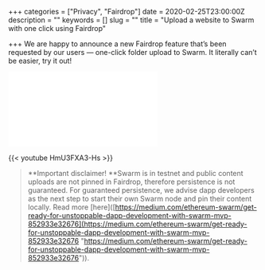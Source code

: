 +++
categories = ["Privacy", "Fairdrop"]
date = 2020-02-25T23:00:00Z
description = ""
keywords = []
slug = ""
title = "Upload a website to Swarm with one click using Fairdrop"

+++
We are happy to announce a new Fairdrop feature that’s been requested by our users — one-click folder upload to Swarm. It literally can’t be easier, try it out!

<iframe src="[https://medium.com/media/72147b91f6df01b2a4c21444983739dc](https://medium.com/media/72147b91f6df01b2a4c21444983739dc "https://medium.com/media/72147b91f6df01b2a4c21444983739dc")" frameborder=0></iframe>

{{< youtube HmU3FXA3-Hs >}}

> **Important disclaimer! **Swarm is in testnet and public content uploads are not pinned in Fairdrop, therefore persistence is not guaranteed. For guaranteed persistence, we advise dapp developers as the next step to start their own Swarm node and pin their content locally. Read more \[here\]([https://medium.com/ethereum-swarm/get-ready-for-unstoppable-dapp-development-with-swarm-mvp-852933e32676](https://medium.com/ethereum-swarm/get-ready-for-unstoppable-dapp-development-with-swarm-mvp-852933e32676 "https://medium.com/ethereum-swarm/get-ready-for-unstoppable-dapp-development-with-swarm-mvp-852933e32676")).
